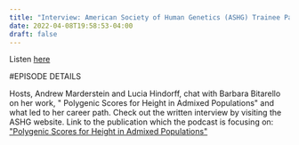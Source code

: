 ```yaml
---
title: "Interview: American Society of Human Genetics (ASHG) Trainee Paper Spotlight"
date: 2022-04-08T19:58:53-04:00
draft: false
---
```


Listen [here](https://share.transistor.fm/s/682fb248)
 
#EPISODE DETAILS

Hosts, Andrew Marderstein and Lucia Hindorff, chat with Barbara Bitarello on her work, " Polygenic Scores for Height in Admixed Populations" and what led to her career path. Check out the written interview by visiting the ASHG website.
Link to the publication which the podcast is focusing on:
["Polygenic Scores for Height in Admixed Populations"](
https://academic.oup.com/g3journal/article/10/11/4027/6048638?login=true)
